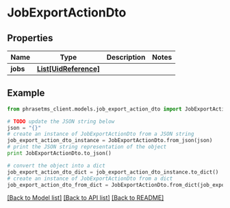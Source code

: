 # JobExportActionDto

## Properties

| Name     | Type                                      | Description | Notes |
| -------- | ----------------------------------------- | ----------- | ----- |
| **jobs** | [**List[UidReference]**](UidReference.md) |             |

## Example

```python
from phrasetms_client.models.job_export_action_dto import JobExportActionDto

# TODO update the JSON string below
json = "{}"
# create an instance of JobExportActionDto from a JSON string
job_export_action_dto_instance = JobExportActionDto.from_json(json)
# print the JSON string representation of the object
print JobExportActionDto.to_json()

# convert the object into a dict
job_export_action_dto_dict = job_export_action_dto_instance.to_dict()
# create an instance of JobExportActionDto from a dict
job_export_action_dto_from_dict = JobExportActionDto.from_dict(job_export_action_dto_dict)
```

[[Back to Model list]](../README.md#documentation-for-models) [[Back to API list]](../README.md#documentation-for-api-endpoints) [[Back to README]](../README.md)
